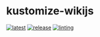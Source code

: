 # kustomize-wikijs

[![latest](https://github.com/archmachina/kustomize-wikijs/workflows/latest/badge.svg)](https://github.com/archmachina/kustomize-wikijs/actions?query=workflow%3Alatest)
[![release](https://github.com/archmachina/kustomize-wikijs/workflows/release/badge.svg)](https://github.com/archmachina/kustomize-wikijs/actions?query=workflow%3Arelease)
[![linting](https://github.com/archmachina/kustomize-wikijs/workflows/linting/badge.svg)](https://github.com/archmachina/kustomize-wikijs/actions?query=workflow%3Alinting)
